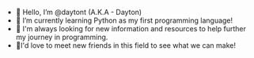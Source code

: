 - 👋 Hello, I’m @daytont (A.K.A - Dayton)
- 🌱 I’m currently learning Python as my first programming language!
- 👀 I'm always looking for new information and resources to help further my journey in programming.
- 🫠I'd love to meet new friends in this field to see what we can make!
